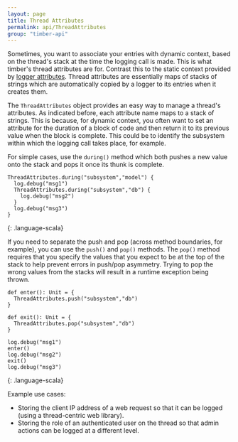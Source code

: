 ```yaml
---
layout: page
title: Thread Attributes
permalink: api/ThreadAttributes
group: "timber-api"
---
```


Sometimes, you want to associate your entries with dynamic context, based on the thread's stack at the time the
logging call is made.  This is what timber's thread attributes are for.  Contrast this to the static context
provided by [logger attributes](Loggers#slc). Thread attributes are essentially maps of stacks of strings which
are automatically copied by a logger to its entries when it creates them.

The `ThreadAttributes` object provides an easy way to manage a thread's attributes.  As indicated before, each
attribute name maps to a stack of strings.  This is because, for dynamic context, you often want to set an attribute
for the duration of a block of code and then return it to its previous value when the block is complete.  This could
be to identify the subsystem within which the logging call takes place, for example.

For simple cases, use the `during()` method which both pushes a new value onto the stack and pops it once its
thunk is complete.

~~~~
ThreadAttributes.during("subsystem","model") {
  log.debug("msg1")
  ThreadAttributes.during("subsystem","db") {
    log.debug("msg2")
  }
  log.debug("msg3")
}
~~~~
{: .language-scala}

If you need to separate the push and pop (across method boundaries, for example), you can use the `push()` and `pop()`
methods.  The `pop()` method requires that you specify the values that you expect to be at the top of the stack to
help prevent errors in push/pop asymmetry.  Trying to pop the wrong values from the stacks will result in a runtime
exception being thrown.

~~~~
def enter(): Unit = {
  ThreadAttributes.push("subsystem","db")
}

def exit(): Unit = {
  ThreadAttributes.pop("subsystem","db")
}

log.debug("msg1")
enter()
log.debug("msg2")
exit()
log.debug("msg3")
~~~~
{: .language-scala}

Example use cases:

* Storing the client IP address of a web request so that it can be logged (using a thread-centric web library).
* Storing the role of an authenticated user on the thread so that admin actions can be logged at a different level.
